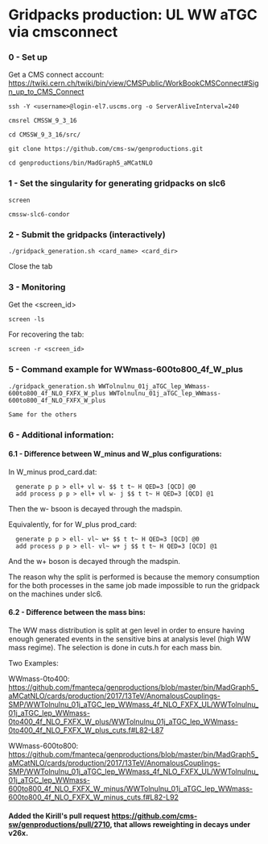 Gridpacks production: UL WW aTGC via cmsconnect
======================

### 0 - Set up

Get a CMS connect account: https://twiki.cern.ch/twiki/bin/view/CMSPublic/WorkBookCMSConnect#Sign_up_to_CMS_Connect

    ssh -Y <username>@login-el7.uscms.org -o ServerAliveInterval=240

    cmsrel CMSSW_9_3_16 
    
    cd CMSSW_9_3_16/src/
    
    git clone https://github.com/cms-sw/genproductions.git

    cd genproductions/bin/MadGraph5_aMCatNLO
    

### 1 - Set the singularity for generating gridpacks on slc6

    screen 

    cmssw-slc6-condor 

    
### 2 - Submit the gridpacks (interactively)

    ./gridpack_generation.sh <card_name> <card_dir>

Close the tab


### 3 - Monitoring 

Get the <screen_id>

    screen -ls

For recovering the tab:

    screen -r <screen_id>


### 5 - Command example for WWmass-600to800_4f_W_plus

    ./gridpack_generation.sh WWTolnulnu_01j_aTGC_lep_WWmass-600to800_4f_NLO_FXFX_W_plus WWTolnulnu_01j_aTGC_lep_WWmass-600to800_4f_NLO_FXFX_W_plus

    Same for the others

### 6 - Additional information: 

#### 6.1 - Difference between W_minus and W_plus configurations:

In W_minus prod_card.dat:
   
      generate p p > ell+ vl w- $$ t t~ H QED=3 [QCD] @0
      add process p p > ell+ vl w- j $$ t t~ H QED=3 [QCD] @1

Then the w- bsoon is decayed through the madspin.

Equivalently, for for W_plus prod_card:

      generate p p > ell- vl~ w+ $$ t t~ H QED=3 [QCD] @0
      add process p p > ell- vl~ w+ j $$ t t~ H QED=3 [QCD] @1

And the w+ boson is decayed through the madspin.

The reason why the split is performed is because the memory consumption for the both processes in the same job made impossible to run the gridpack on the machines under slc6.

#### 6.2 - Difference between the mass bins:

The WW mass distribution is split at gen level in order to ensure having enough generated events in the sensitive bins at analysis level (high WW mass regime). 
The selection is done in cuts.h for each mass bin. 

Two Examples: 

WWmass-0to400: https://github.com/fmanteca/genproductions/blob/master/bin/MadGraph5_aMCatNLO/cards/production/2017/13TeV/AnomalousCouplings-SMP/WWTolnulnu_01j_aTGC_lep_WWmass_4f_NLO_FXFX_UL/WWTolnulnu_01j_aTGC_lep_WWmass-0to400_4f_NLO_FXFX_W_plus/WWTolnulnu_01j_aTGC_lep_WWmass-0to400_4f_NLO_FXFX_W_plus_cuts.f#L82-L87

WWmass-600to800: https://github.com/fmanteca/genproductions/blob/master/bin/MadGraph5_aMCatNLO/cards/production/2017/13TeV/AnomalousCouplings-SMP/WWTolnulnu_01j_aTGC_lep_WWmass_4f_NLO_FXFX_UL/WWTolnulnu_01j_aTGC_lep_WWmass-600to800_4f_NLO_FXFX_W_minus/WWTolnulnu_01j_aTGC_lep_WWmass-600to800_4f_NLO_FXFX_W_minus_cuts.f#L82-L92

#### Added the Kirill's pull request https://github.com/cms-sw/genproductions/pull/2710, that allows reweighting in decays under v26x. 